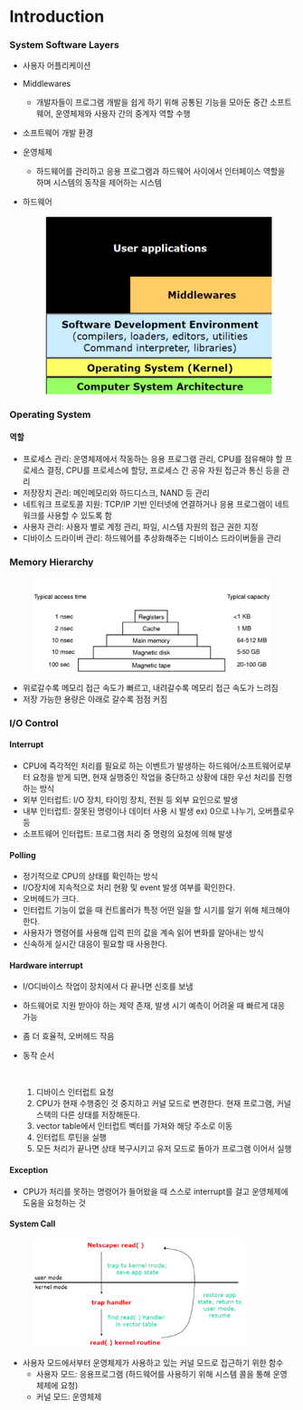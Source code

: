 # Introduction

### System Software Layers

* 사용자 어플리케이션
* Middlewares
  * 개발자들이 프로그램 개발을 쉽게 하기 위해 공통된 기능을 모아둔 중간 소프트웨어, 운영체제와 사용자 간의 중계자 역할 수행
* 소프트웨어 개발 환경
* 운영체제
  * 하드웨어를 관리하고 응용 프로그램과 하드웨어 사이에서 인터페이스 역할을 하며 시스템의 동작을 제어하는 시스템
*   하드웨어

    <figure><img src="../../.gitbook/assets/image (1) (1) (1) (1) (1) (1) (1).png" alt=""><figcaption></figcaption></figure>

### Operating System

#### 역할

* 프로세스 관리: 운영체제에서 작동하는 응용 프로그램 관리, CPU를 점유해야 할 프로세스 결정, CPU를 프로세스에 할당, 프로세스 간 공유 자원 접근과 통신 등을 관리
* 저장장치 관리: 메인메모리와 하드디스크, NAND 등 관리
* 네트워크 프로토콜 지원: TCP/IP 기반 인터넷에 연결하거나 응용 프로그램이 네트워크를 사용할 수 있도록 함
* 사용자 관리: 사용자 별로 계정 관리, 파일, 시스템 자원의 접근 권한 지정
* 디바이스 드라이버 관리: 하드웨어를 추상화해주는 디바이스 드라이버들을 관리

### Memory Hierarchy

<figure><img src="../../.gitbook/assets/image (14).png" alt=""><figcaption></figcaption></figure>

* 위로갈수록 메모리 접근 속도가 빠르고, 내려갈수록 메모리 접근 속도가 느려짐
* 저장 가능한 용량은 아래로 갈수록 점점 커짐

### I/O Control

#### Interrupt

* CPU에 즉각적인 처리를 필요로 하는 이벤트가 발생하는 하드웨어/소프트웨어로부터 요청을 받게 되면, 현재 실행중인 작업을 중단하고 상황에 대한 우선 처리를 진행하는 방식
* 외부 인터럽트: I/O 장치, 타이밍 장치, 전원 등 외부 요인으로 발생
* 내부 인터럽트: 잘못된 명령이나 데이터 사용 시 발생 ex) 0으로 나누기, 오버플로우 등
* 소프트웨어 인터럽트: 프로그램 처리 중 명령의 요청에 의해 발생

#### Polling

* 정기적으로 CPU의 상태를 확인하는 방식
* I/O장치에 지속적으로 처리 현황 및 event 발생 여부를 확인한다.
* 오버헤드가 크다.
* 인터럽트 기능이 없을 때 컨트롤러가 특정 어떤 일을 할 시기를 알기 위해 체크해야 한다.
* 사용자가 명령어를 사용해 입력 핀의 값을 계속 읽어 변화를 알아내는 방식
* 신속하게 실시간 대응이 필요할 때 사용한다.

#### Hardware interrupt

* I/O디바이스 작업이 장치에서 다 끝나면 신호를 보냄
* 하드웨어로 지원 받아야 하는 제약 존재, 발생 시기 예측이 어려울 때 빠르게 대응 가능
* 좀 더 효율적, 오버헤드 작음
*   동작 순서

    <figure><img src="https://blog.kakaocdn.net/dn/bWJnrv/btryQ1r5Awx/y8dzuDLllawImMulHPWtPk/img.png" alt=""><figcaption></figcaption></figure>

    1. 디바이스 인터럽트 요청
    2. CPU가 현재 수행중인 것 중지하고 커널 모드로 변경한다. 현재 프로그램, 커널 스택의 다른 상태를 저장해둔다.
    3. vector table에서 인터럽트 벡터를 가져와 해당 주소로 이동
    4. 인터럽트 루틴을 실행
    5. 모든 처리가 끝나면 상태 복구시키고 유저 모드로 돌아가 프로그램 이어서 실행

#### Exception

* CPU가 처리를 못하는 명령어가 들어왔을 때 스스로 interrupt를 걸고 운영체제에 도움을 요청하는 것

#### System Call

<figure><img src="../../.gitbook/assets/image (1) (1) (1) (1) (1) (1) (1) (1).png" alt="" width="375"><figcaption></figcaption></figure>

* 사용자 모드에서부터 운영체제가 사용하고 있는 커널 모드로 접근하기 위한 함수
  * 사용자 모드: 응용프로그램 (하드웨어를 사용하기 위해 시스템 콜을 통해 운영체제에 요청)
  * 커널 모드: 운영체제
